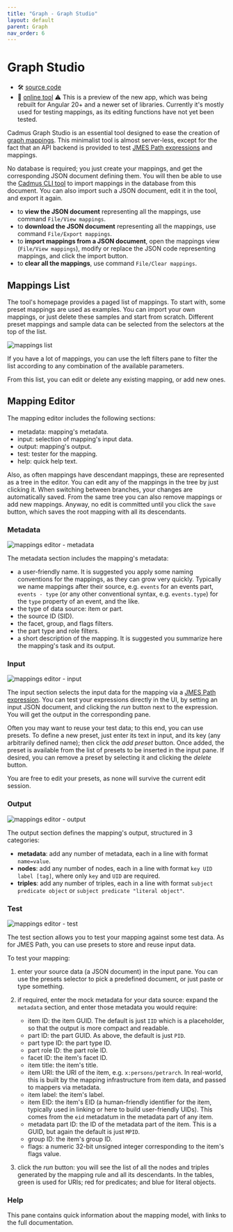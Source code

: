 ```yaml
---
title: "Graph - Graph Studio"
layout: default
parent: Graph
nav_order: 6
---
```


# Graph Studio

- 🛠️ [source code](https://github.com/vedph/cadmus-graph-studio-app-v2)
- 💼 [online tool](https://cadmus-graph-studio.fusi-soft.com/) ⚠️ This is a preview of the new app, which was being rebuilt for Angular 20+ and a newer set of libraries. Currently it's mostly used for testing mappings, as its editing functions have not yet been tested.

Cadmus Graph Studio is an essential tool designed to ease the creation of [graph mappings](mappings). This minimalist tool is almost server-less, except for the fact that an API backend is provided to test [JMES Path expressions](https://jmespath.org) and mappings.

No database is required; you just create your mappings, and get the corresponding JSON document defining them. You will then be able to use the [Cadmus CLI tool](https://github.com/vedph/cadmus_tool) to import mappings in the database from this document. You can also import such a JSON document, edit it in the tool, and export it again.

- to **view the JSON document** representing all the mappings, use command `File/View mappings`.
- to **download the JSON document** representing all the mappings, use command `File/Export mappings`.
- to **import mappings from a JSON document**, open the mappings view (`File/View mappings`), modify or replace the JSON code representing mappings, and click the import button.
- to **clear all the mappings**, use command `File/Clear mappings`.

## Mappings List

The tool's homepage provides a paged list of mappings. To start with, some preset mappings are used as examples. You can import your own mappings, or just delete these samples and start from scratch. Different preset mappings and sample data can be selected from the selectors at the top of the list.

![mappings list](img/gs-mapping-list.png)

If you have a lot of mappings, you can use the left filters pane to filter the list according to any combination of the available parameters.

From this list, you can edit or delete any existing mapping, or add new ones.

## Mapping Editor

The mapping editor includes the following sections:

- metadata: mapping's metadata.
- input: selection of mapping's input data.
- output: mapping's output.
- test: tester for the mapping.
- help: quick help text.

Also, as often mappings have descendant mappings, these are represented as a tree in the editor. You can edit any of the mappings in the tree by just clicking it. When switching between branches, your changes are automatically saved. From the same tree you can also remove mappings or add new mappings. Anyway, no edit is committed until you click the `save` button, which saves the root mapping with all its descendants.

### Metadata

![mappings editor - metadata](img/gs-editor-metadata.png)

The metadata section includes the mapping's metadata:

- a user-friendly name. It is suggested you apply some naming conventions for the mappings, as they can grow very quickly. Typically we name mappings after their source, e.g. `events` for an events part, `events - type` (or any other conventional syntax, e.g. `events.type`) for the `type` property of an event, and the like.
- the type of data source: item or part.
- the source ID (SID).
- the facet, group, and flags filters.
- the part type and role filters.
- a short description of the mapping. It is suggested you summarize here the mapping's task and its output.

### Input

![mappings editor - input](img/gs-editor-input.png)

The input section selects the input data for the mapping via a [JMES Path expression](https://jmespath.org). You can test your expressions directly in the UI, by setting an input JSON document, and clicking the _run_ button next to the expression. You will get the output in the corresponding pane.

Often you may want to reuse your test data; to this end, you can use presets. To define a new preset, just enter its text in input, and its key (any arbitrarily defined name); then click the _add preset_ button. Once added, the preset is available from the list of presets to be inserted in the input pane. If desired, you can remove a preset by selecting it and clicking the _delete_ button.

You are free to edit your presets, as none will survive the current edit session.

### Output

![mappings editor - output](img/gs-editor-output.png)

The output section defines the mapping's output, structured in 3 categories:

- **metadata**: add any number of metadata, each in a line with format `name=value`.
- **nodes**: add any number of nodes, each in a line with format `key UID label [tag]`, where only `key` and `UID` are required.
- **triples**: add any number of triples, each in a line with format `subject predicate object` or `subject predicate "literal object"`.

### Test

![mappings editor - test](img/gs-editor-test.png)

The test section allows you to test your mapping against some test data. As for JMES Path, you can use presets to store and reuse input data.

To test your mapping:

1. enter your source data (a JSON document) in the input pane. You can use the presets selector to pick a predefined document, or just paste or type something.
2. if required, enter the mock metadata for your data source: expand the `metadata` section, and enter those metadata you would require:

   - item ID: the item GUID. The default is just `IID` which is a placeholder, so that the output is more compact and readable.
   - part ID: the part GUID. As above, the default is just `PID`.
   - part type ID: the part type ID.
   - part role ID: the part role ID.
   - facet ID: the item's facet ID.
   - item title: the item's title.
   - item URI: the URI of the item, e.g. `x:persons/petrarch`. In real-world, this is built by the mapping infrastructure from item data, and passed to mappers via metadata.
   - item label: the item's label.
   - item EID: the item's EID (a human-friendly identifier for the item, typically used in linking or here to build user-friendly UIDs). This comes from the `eid` metadatum in the metadata part of any item.
   - metadata part ID: the ID of the metadata part of the item. This is a GUID, but again the default is just `MPID`.
   - group ID: the item's group ID.
   - flags: a numeric 32-bit unsigned integer corresponding to the item's flags value.

3. click the _run_ button: you will see the list of all the nodes and triples generated by the mapping rule and all its descendants. In the tables, green is used for URIs; red for predicates; and blue for literal objects.

### Help

This pane contains quick information about the mapping model, with links to the full documentation.

